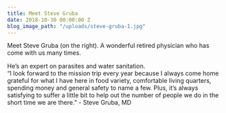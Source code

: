 ```yaml
---
title: Meet Steve Gruba
date: 2018-10-30 00:00:00 Z
blog_image_path: "/uploads/steve-gruba-1.jpg"
---
```


Meet Steve Gruba (on the right). A wonderful retired physician who has come with us many times.

He’s an expert on parasites and water sanitation. <br>“I look forward to the mission trip every year because I always come home grateful for what I have here in food variety, comfortable living quarters, spending money and general safety to name a few. Plus, it’s always satisfying to suffer a little bit to help out the number of people we do in the short time we are there.” - Steve Gruba, MD